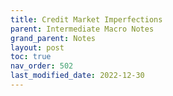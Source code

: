 ```yaml
---
title: Credit Market Imperfections
parent: Intermediate Macro Notes
grand_parent: Notes
layout: post
toc: true
nav_order: 502
last_modified_date: 2022-12-30
---
```




